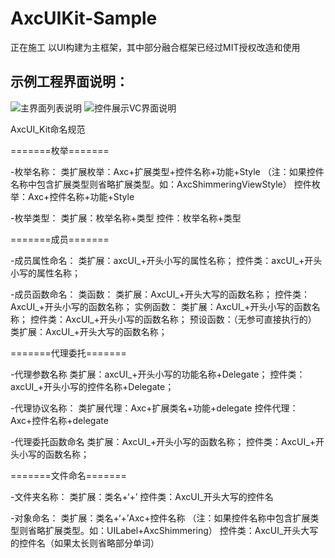 # AxcUIKit-Sample
正在施工
以UI构建为主框架，其中部分融合框架已经过MIT授权改造和使用
## 示例工程界面说明：
![主界面列表说明](https://github.com/axclogo/AxcUIKit-Sample/blob/master/Images/mainUI.png)
![控件展示VC界面说明](https://github.com/axclogo/AxcUIKit-Sample/blob/master/Images/Interface%20specification.png)

AxcUI_Kit命名规范

=======枚举=======

-枚举名称：
类扩展枚举：Axc+扩展类型+控件名称+功能+Style
（注：如果控件名称中包含扩展类型则省略扩展类型。如：AxcShimmeringViewStyle）
控件枚举：Axc+控件名称+功能+Style

-枚举类型：
类扩展：枚举名称+类型
控件：枚举名称+类型

=======成员=======

-成员属性命名：
类扩展：axcUI_+开头小写的属性名称；
控件类：axcUI_+开头小写的属性名称；

-成员函数命名：
类函数：
类扩展：AxcUI_+开头大写的函数名称；
控件类：AxcUI_+开头小写的函数名称；
实例函数：
类扩展：AxcUI_+开头小写的函数名称；
控件类：AxcUI_+开头小写的函数名称；
预设函数：（无参可直接执行的）
类扩展：AxcUI_+开头大写的函数名称；

=======代理委托=======

-代理参数名称
类扩展：axcUI_+开头小写的功能名称+Delegate；
控件类：axcUI_+开头小写的控件名称+Delegate；

-代理协议名称：
类扩展代理：Axc+扩展类名+功能+delegate
控件代理：Axc+控件名称+delegate

-代理委托函数命名
类扩展：AxcUI_+开头小写的函数名称；
控件类：AxcUI_+开头小写的函数名称；

=======文件命名=======

-文件夹名称：
类扩展：类名+‘+’
控件类：AxcUI_开头大写的控件名

-对象命名：
类扩展：类名+‘+’Axc+控件名称
（注：如果控件名称中包含扩展类型则省略扩展类型。如：UILabel+AxcShimmering）
控件类：AxcUI_开头大写的控件名（如果太长则省略部分单词）
